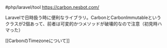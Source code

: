 #php/laravel/tool 
https://carbon.nesbot.com/

Laravelで日時扱う時に便利なライブラリ。CarbonとCarbonImmutableというクラスが2個あって、前者は可変的かつメソッドが破壊的なので注意（初見時ハマった）

[[CarbonのTimezoneについて]]